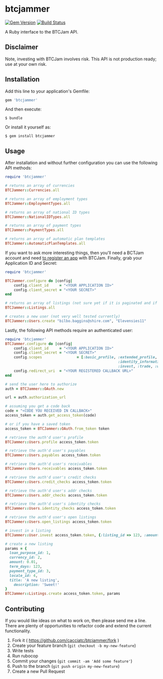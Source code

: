 # btcjammer
[![Gem Version](https://badge.fury.io/rb/btcjammer.svg)](https://badge.fury.io/rb/btcjammer)
[![Build Status](https://travis-ci.org/cacciatc/btcjammer.svg)](https://travis-ci.org/cacciatc/btcjammer)

A Ruby interface to the BTCJam API.

## Disclaimer

Note, investing with BTCJam involves risk. This API is not production ready; use at your own risk.

## Installation

Add this line to your application's Gemfile:

```ruby
gem 'btcjammer'
```

And then execute:

    $ bundle

Or install it yourself as:

    $ gem install btcjammer

## Usage

After installation and without further configuration you can use the following API methods:

```ruby
require 'btcjammer'

# returns an array of currencies
BTCJammer::Currencies.all

# returns an array of employment types
BTCJammer::EmploymentTypes.all

# returns an array of national ID types
BTCJammer::NationalIDTypes.all

# returns an array of payment types
BTCJammer::PaymentTypes.all

# returns an array of automatic plan templates
BTCJammer::AutomaticPlanTemplates.all
```

If you want to ask more interesting things, then you'll need a BCTJam account and need [to register an app](https://btcjam.com/oauth/applications) with BTCJam. Finally, grab your Application ID and Secret:

```ruby
require 'btcjammer'

BTCJammer.configure do |config|
	config.client_id     = "<YOUR APPLICATION ID>"
	config.client_secret = "<YOUR SECRET>"
end

# returns an array of listings (not sure yet if it is paginated and if so how)
BTCJammer::Listings.all

# creates a new user (not very well tested currently)
BTCJammer::Users.create "bilbo.baggins@shire.com", "Elevensies11"
```

Lastly, the following API methods require an authenticated user:

```ruby
require 'btcjammer'
BTCJammer.configure do |config|
	config.client_id     = "<YOUR APPLICATION ID>"
	config.client_secret = "<YOUR SECRET>"
	config.scopes				 = [:basic_profile, :extended_profile, :make_loan,
													:identity_information, :address_information, :income_information,
													:invest, :trade, :withdraw, :submit_documents, :manage_references]
	config.redirect_uri  = "<YOUR REGISTERED CALLBACK URL>"
end

# send the user here to authorize
auth = BTCJammer::OAuth.new

url = auth.authorization_url

# assuming you get a code back
code = "<CODE YOU RECEIVED IN CALLBACK>"
access_token = auth.get_access_token(code)

# or if you have a saved token
access_token = BTCJammer::OAuth.from_token token

# retrieve the auth'd user's profile
BTCJammer::Users.profile access_token.token

# retrieve the auth'd user's payables
BTCJammer::Users.payables access_token.token

# retrieve the auth'd user's receivables
BTCJammer::Users.receivables access_token.token

# retrieve the auth'd user's credit checks
BTCJammer::Users.credit_checks access_token.token

# retrieve the auth'd user's addr checks
BTCJammer::Users.addr_checks access_token.token

# retrieve the auth'd user's identity checks
BTCJammer::Users.identity_checks access_token.token

# retrieve the auth'd user's open listings
BTCJammer::Users.open_listings access_token.token

# invest in a listing
BTCJammer::User.invest access_token.token, {:listing_id => 123, :amount => 0.1}

# create a new listing
params = {
  loan_purpose_id: 1,
  currency_id: 2,
  amount: 0.01,
  term_days: 123,
  payment_type_id: 3,
  locale_id: 4,
  title: 'A new listing',
	description: 'Sweet!'
}
BTCJammer::Listings.create access_token.token, params
```

## Contributing

If you would like ideas on what to work on, then please send me a line. There are plenty of opportunities to refactor code and extend the current functionality.

1. Fork it ( https://github.com/cacciatc/btcjammer/fork )
2. Create your feature branch (`git checkout -b my-new-feature`)
3. Write tests
4. Run rubocop
5. Commit your changes (`git commit -am 'Add some feature'`)
6. Push to the branch (`git push origin my-new-feature`)
7. Create a new Pull Request
